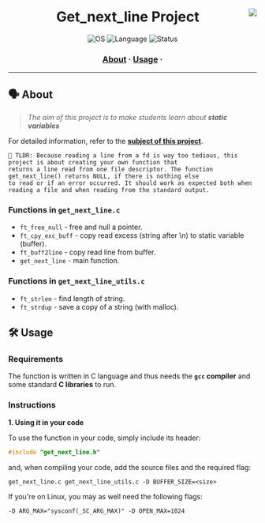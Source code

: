 <div align="center">

# Get_next_line Project <img align="right" src="https://user-images.githubusercontent.com/102881479/215228915-72cdc235-c3b5-4793-be79-e5e2f36d8336.png" /> 

<p align="center">
    <img src="https://img.shields.io/badge/OS-Linux-blue" alt="OS">
    <img src="https://img.shields.io/badge/Language-C%20%7C%20C%2B%2B-blue.svg" alt="Language">
    <img src="https://img.shields.io/badge/Status-Completed-brightgreen.svg" alt="Status">
</p>

</div>

<h3 align="center">
	<a href="#%EF%B8%8F-about">About</a>
	<span> · </span>
	<a href="#%EF%B8%8F-usage">Usage</a>
	<span> · </span>
</h3>

---

## 🗣️ About

> _The aim of this project is to make students learn about **static variables**_

For detailed information, refer to the [**subject of this project**](https://github.com/nataliakzm/School42_Cursus/blob/main/Get_Next_Line/en.subject%20(1).pdf).

	🚀 TLDR: Because reading a line from a fd is way too tedious, this project is about creating your own function that 
	returns a line read from one file descriptor. The function get_next_line() returns NULL, if there is nothing else 
	to read or if an error occurred. It should work as expected both when reading a file and when reading from the standard output.

### Functions in `get_next_line.c`

* `ft_free_null`	- free and null a pointer.
* `ft_cpy_exc_buff`	- copy read excess (string after \n) to static variable (buffer).
* `ft_buff2line`	- copy read line from buffer.
* `get_next_line`	- main function.

### Functions in `get_next_line_utils.c`

* `ft_strlen`		- find length of string.
* `ft_strdup`		- save a copy of a string (with malloc).

## 🛠️ Usage

### Requirements

The function is written in C language and thus needs the **`gcc` compiler** and some standard **C libraries** to run.

### Instructions

**1. Using it in your code**

To use the function in your code, simply include its header:

```C
#include "get_next_line.h"
```

and, when compiling your code, add the source files and the required flag:

```shell
get_next_line.c get_next_line_utils.c -D BUFFER_SIZE=<size>
```

If you're on Linux, you may as well need the following flags:

```shell
-D ARG_MAX="sysconf(_SC_ARG_MAX)" -D OPEN_MAX=1024
```
